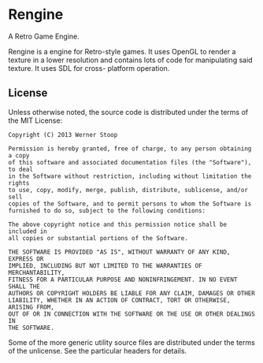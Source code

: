Rengine
=======

A Retro Game Engine.

Rengine is a engine for Retro-style games. It uses OpenGL to render a texture in a lower
resolution and contains lots of code for manipulating said texture. It uses SDL for cross-
platform operation.

License
-------

Unless otherwise noted, the source code is distributed under the terms of the MIT License:

	Copyright (C) 2013 Werner Stoop

	Permission is hereby granted, free of charge, to any person obtaining a copy
	of this software and associated documentation files (the "Software"), to deal
	in the Software without restriction, including without limitation the rights
	to use, copy, modify, merge, publish, distribute, sublicense, and/or sell
	copies of the Software, and to permit persons to whom the Software is
	furnished to do so, subject to the following conditions:

	The above copyright notice and this permission notice shall be included in
	all copies or substantial portions of the Software.

	THE SOFTWARE IS PROVIDED "AS IS", WITHOUT WARRANTY OF ANY KIND, EXPRESS OR
	IMPLIED, INCLUDING BUT NOT LIMITED TO THE WARRANTIES OF MERCHANTABILITY,
	FITNESS FOR A PARTICULAR PURPOSE AND NONINFRINGEMENT. IN NO EVENT SHALL THE
	AUTHORS OR COPYRIGHT HOLDERS BE LIABLE FOR ANY CLAIM, DAMAGES OR OTHER
	LIABILITY, WHETHER IN AN ACTION OF CONTRACT, TORT OR OTHERWISE, ARISING FROM,
	OUT OF OR IN CONNECTION WITH THE SOFTWARE OR THE USE OR OTHER DEALINGS IN
	THE SOFTWARE.
	
Some of the more generic utility source files are distributed under the terms of the unlicense. See
the particular headers for details.
